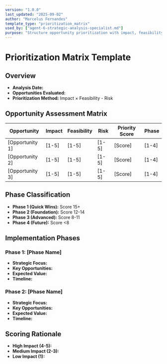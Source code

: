 ```yaml
---
version: "1.0.0"
last_updated: "2025-09-02"
author: "Marcelus Fernandes"
template_type: "prioritization_matrix"
used_by: ["agent-6-strategic-analysis-specialist.md"]
purpose: "Structure opportunity prioritization with impact, feasibility, and risk scoring"
---
```


# Prioritization Matrix Template

## Overview
- **Analysis Date:**
- **Opportunities Evaluated:**
- **Prioritization Method:** Impact × Feasibility - Risk

## Opportunity Assessment Matrix

| Opportunity | Impact | Feasibility | Risk | Priority Score | Phase |
|-------------|--------|-------------|------|----------------|-------|
| [Opportunity 1] | [1-5] | [1-5] | [1-5] | [Score] | [1-4] |
| [Opportunity 2] | [1-5] | [1-5] | [1-5] | [Score] | [1-4] |
| [Opportunity 3] | [1-5] | [1-5] | [1-5] | [Score] | [1-4] |

## Phase Classification
- **Phase 1 (Quick Wins):** Score 15+
- **Phase 2 (Foundation):** Score 12-14
- **Phase 3 (Advanced):** Score 8-11
- **Phase 4 (Future):** Score <8

## Implementation Phases

### Phase 1: [Phase Name]
- **Strategic Focus:**
- **Key Opportunities:**
- **Expected Value:**
- **Timeline:**

### Phase 2: [Phase Name]
- **Strategic Focus:**
- **Key Opportunities:**
- **Expected Value:**
- **Timeline:**

## Scoring Rationale
- **High Impact (4-5):**
- **Medium Impact (2-3):**
- **Low Impact (1):**
